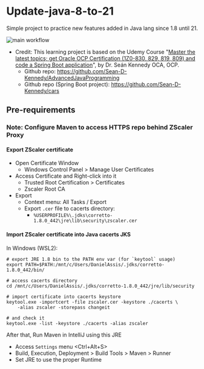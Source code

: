 # Update-java-8-to-21

Simple project to practice new features added in Java lang since 1.8 until 21.

![main workflow](https://github.com/medeiros/update-java-8-to-21/actions/workflows/maven.yml/badge.svg)

- Credit: This learning project is based on the Udemy Course 
"[Master the latest topics; get Oracle OCP Certification (1Z0-830, 829, 819, 809) and code a Spring Boot application](https://fico.udemy.com/course/ocp11_from_oca8/learn/lecture/29854098#overview)", 
by Dr. Seán Kennedy OCA, OCP.
  - Github repo: https://github.com/Sean-D-Kennedy/AdvancedJavaProgramming
  - Github repo (Spring Boot project): https://github.com/Sean-D-Kennedy/cars

## Pre-requirements

### Note: Configure Maven to access HTTPS repo behind ZScaler Proxy

#### Export ZScaler certificate

- Open Certificate Window
  - Windows Control Panel > Manage User Certificates
- Access Certificate and Right-click into it
  - Trusted Root Certification > Certificates
  - Zscaler Root CA
- Export
  - Context menu: All Tasks / Export
  - Export `.cer` file to cacerts directory:
    - `%USERPROFILE%\.jdks\corretto-1.8.0_442\jre\lib\security\zscaler.cer`

#### Import ZScaler certificate into Java cacerts JKS

In Windows (WSL2):
```
# export JRE 1.8 bin to the PATH env var (for `keytool` usage)
export PATH=$PATH:/mnt/c/Users/DanielAssis/.jdks/corretto-1.8.0_442/bin/

# access cacerts directory
cd /mnt/c/Users/DanielAssis/.jdks/corretto-1.8.0_442/jre/lib/security

# import certificate into cacerts keystore
keytool.exe -importcert -file zscaler.cer -keystore ./cacerts \
    -alias zscaler -storepass changeit

# and check it
keytool.exe -list -keystore ./cacerts -alias zscaler
```

After that, Run Maven in IntelliJ using this JRE
- Access `Settings` menu <Ctrl+Alt+S>
- Build, Execution, Deployment > Build Tools > Maven > Runner
- Set JRE to use the proper Runtime

